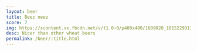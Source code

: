 ```yaml
---
layout: beer
title: Beez neez
score: 7
img: https://scontent.xx.fbcdn.net/v/t1.0-0/p480x480/1689028_10152293132393745_2076387915_n.jpg?oh=c56f456a382bbfc879dd70d2cefc2b08&oe=588F454F
desc: Nicer than other wheat beers
permalink: /beer/:title.html
---
```

